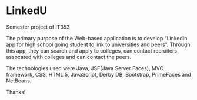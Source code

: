 # LinkedU
Semester project of IT353

The primary purpose of the Web-based application is to develop “LinkedIn app for high school going student to link to universities and peers”. Through this app, they can search and apply to colleges, can contact recruiters assocated with colleges and can contact the peers. 

The technologies used were Java, JSF(Java Server Faces), MVC framework, CSS, HTML 5, JavaScript, Derby DB, Bootstrap, PrimeFaces and NetBeans.

Thanks!
